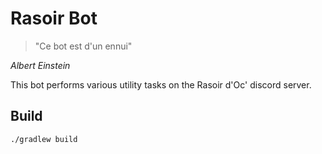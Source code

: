 Rasoir Bot
==========

> "Ce bot est d'un ennui"

_Albert Einstein_

This bot performs various utility tasks on the Rasoir d'Oc' discord server.

Build
-----

    ./gradlew build
